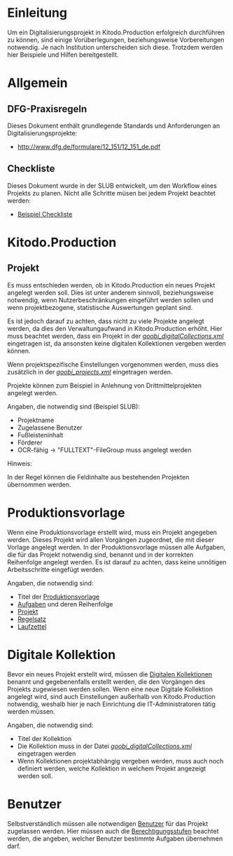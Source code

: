 # Einleitung

Um ein Digitalisierungsprojekt in Kitodo.Production erfolgreich durchführen zu können, sind einige Vorüberlegungen, beziehungsweise Vorbereitungen notwendig. Je nach Institution unterscheiden sich diese. Trotzdem werden hier Beispiele und Hilfen bereitgestellt.  

# Allgemein
## DFG-Praxisregeln
Dieses Dokument enthält grundlegende Standards und Anforderungen an Digitalisierungsprojekte: 
* http://www.dfg.de/formulare/12_151/12_151_de.pdf 

## Checkliste 
Dieses Dokument wurde in der SLUB entwickelt, um den Workflow eines Projekts zu planen. Nicht alle Schritte müsen bei jedem Projekt beachtet werden: 
* [Beispiel Checkliste](images/Checkliste_leer-neu.xls)


# Kitodo.Production
## Projekt

Es muss entschieden werden, ob in Kitodo.Production ein neues Projekt angelegt werden soll. Dies ist unter anderem sinnvoll, beziehungsweise notwendig, wenn Nutzerbeschränkungen eingeführt werden sollen und wenn projektbezogene, statistische Auswertungen geplant sind. 

Es ist jedoch darauf zu achten, dass nicht zu viele Projekte angelegt werden, da dies den Verwaltungaufwand in Kitodo.Production erhöht. Hier muss beachtet werden, dass ein Projekt in der *[goobi_digitalCollections.xml](https://github.com/kitodo/kitodo-production/blob/1.11.x/Goobi/config/goobi_digitalCollections.xml)* eingetragen ist, da ansonsten keine digitalen Kollektionen vergeben werden können. 

Wenn projektspezifische Einstellungen vorgenommen werden, muss dies zusätzlich in der _[goobi_projects.xml](https://github.com/kitodo/kitodo-production/blob/1.11.x/Goobi/config/goobi_projects.xml)_ eingetragen werden. 

Projekte können zum Beispiel in Anlehnung von Drittmittelprojekten angelegt werden.

Angaben, die notwendig sind (Beispiel SLUB):

* Projektname 
* Zugelassene Benutzer 
* Fußleisteninhalt 
* Förderer
* OCR-fähig -> "FULLTEXT"-FileGroup muss angelegt werden

Hinweis:

In der Regel können die Feldinhalte aus bestehenden Projekten übernommen werden. 

# Produktionsvorlage

Wenn eine Produktionsvorlage erstellt wird, muss ein Projekt angegeben werden. Dieses Projekt wird allen Vorgängen zugeordnet, die mit dieser Vorlage angelegt werden. In der Produktionsvorlage müssen alle Aufgaben, die für das Projekt notwendig sind, benannt und in der korrekten Reihenfolge angelegt werden. Es ist darauf zu achten, dass keine unnötigen Arbeitsschritte eingefügt werden.

Angaben, die notwendig sind:

* Titel der [Produktionsvorlage](https://github.com/kitodo/kitodo-production/wiki/Produktionsvorlage)
* [Aufgaben](https://github.com/kitodo/kitodo-production/wiki/Aufgaben) und deren Reihenfolge 
* [Projekt](https://github.com/kitodo/kitodo-production/wiki/Projekt)
* [Regelsatz](https://github.com/kitodo/kitodo-production/wiki/Regelsatz)
* [Laufzettel](https://github.com/kitodo/kitodo-production/wiki/Laufzettel)


# Digitale Kollektion

Bevor ein neues Projekt erstellt wird, müssen die [Digitalen Kollektionen](https://github.com/kitodo/kitodo-production/wiki/Digitale-Kollektionen) benannt und gegebenenfalls erstellt werden, die den Vorgängen des Projekts zugewiesen werden sollen. Wenn eine neue Digitale Kollektion angelegt wird, sind auch Einstellungen außerhalb von Kitodo.Production notwendig, weshalb hier je nach Einrichtung die IT-Administratoren tätig werden müssen.

Angaben, die notwendig sind:

* Titel der Kollektion
* Die Kollektion muss in der Datei *[goobi_digitalCollections.xml](https://github.com/kitodo/kitodo-production/blob/1.11.x/Goobi/config/goobi_digitalCollections.xml)* eingetragen werden 
* Wenn Kollektionen projektabhängig vergeben werden, muss auch noch definiert werden, welche Kollektion in welchem Projekt angezeigt werden soll.


# Benutzer

Selbstverständlich müssen alle notwendigen [Benutzer](https://github.com/kitodo/kitodo-production/wiki/Benutzer) für das Projekt zugelassen werden. Hier müssen auch die [Berechtigungsstufen](https://github.com/kitodo/kitodo-production/wiki/Berechtigungsstufen) beachtet werden, die angeben, welcher Benutzer bestimmte Aufgaben übernehmen darf.